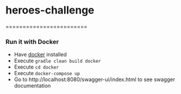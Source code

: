# heroes-challenge
========================
### Run it with Docker

 * Have [docker](https://www.docker.com/) installed
 * Execute ```gradle clean build docker```
 * Execute ```cd docker```
 * Execute ```docker-compose up```
 * Go to http://localhost:8080/swagger-ui/index.html to see swagger documentation